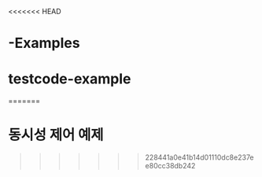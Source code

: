 <<<<<<< HEAD
# -Examples
# testcode-example
=======
# 동시성 제어 예제
>>>>>>> 228441a0e41b14d01110dc8e237ee80cc38db242
